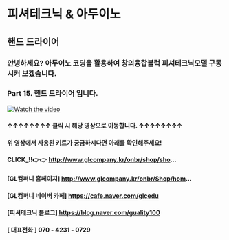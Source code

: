 # 피셔테크닉 & 아두이노
## 핸드 드라이어
### 안녕하세요?  아두이노 코딩을 활용하여 창의융합블럭 피셔테크닉모델 구동시켜 보겠습니다.  

### Part 15. 핸드 드라이어 입니다.

[![Watch the video](https://img.youtube.com/vi/AarsSURzbrA/0.jpg)](https://www.youtube.com/watch?v=AarsSURzbrA)
#### ↑↑↑↑↑↑↑↑ 클릭 시 해당 영상으로 이동합니다. ↑↑↑↑↑↑↑↑
#### 위 영상에서 사용된 키트가 궁금하시다면 아래를 확인해주세요!
#### CLICK_!!👉👉 http://www.glcompany.kr/onbr/shop/sho...

#### [GL컴퍼니 홈페이지] http://www.glcompany.kr/onbr/Shop/hom...  
#### [GL컴퍼니 네이버 카페] https://cafe.naver.com/glcedu  
#### [피셔테크닉 블로그] https://blog.naver.com/guality100 
#### [ 대표전화 ]  070 - 4231 - 0729